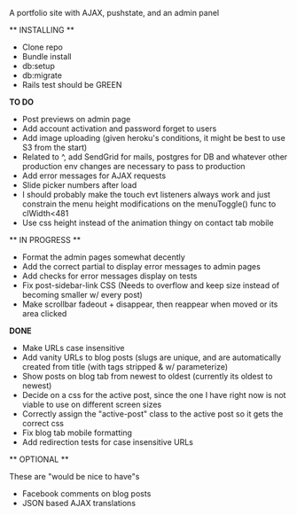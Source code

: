 A portfolio site with AJAX, pushstate, and an admin panel

** INSTALLING **


 - Clone repo
 - Bundle install
 - db:setup
 - db:migrate
 - Rails test should be GREEN





**TO DO**


- Post previews on admin page
- Add account activation and password forget to users
- Add image uploading (given heroku's conditions, it might be best to use S3 from the start)
- Related to ^, add SendGrid for mails, postgres for DB and whatever other production env changes are necessary to pass to production
- Add error messages for AJAX requests
- Slide picker numbers after load
- I should probably make the touch evt listeners always work and just constrain the menu height modifications on the menuToggle() func to clWidth<481
- Use css height instead of the animation thingy on contact tab mobile




** IN PROGRESS **

- Format the admin pages somewhat decently
- Add the correct partial to display error messages to admin pages
- Add checks for error messages display on tests
- Fix post-sidebar-link CSS (Needs to overflow and keep size instead of becoming smaller w/ every post)
- Make scrollbar fadeout + disappear, then reappear when moved or its area clicked


**DONE**

- Make URLs case insensitive
- Add vanity URLs to blog posts (slugs are unique, and are automatically created from title (with tags stripped & w/ 	  parameterize)
- Show posts on blog tab from newest to oldest (currently its oldest to newest)
- Decide on a css for the active post, since the one I have right now is not viable to use on different screen sizes
- Correctly assign the "active-post" class to the active post so it gets the correct css
- Fix blog tab mobile formatting
- Add redirection tests for case insensitive URLs


** OPTIONAL **

These are "would be nice to have"s
- Facebook comments on blog posts
- JSON based AJAX translations





